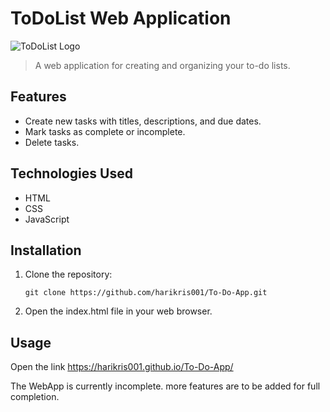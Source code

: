 # ToDoList Web Application

![ToDoList Logo]([https://www.google.com/url?sa=i&url=https%3A%2F%2Fwww.shutterstock.com%2Fsearch%2Fdo-list-logo&psig=AOvVaw3z3jz4cq-VjB9A5HokZB45&ust=1685891084068000&source=images&cd=vfe&ved=0CBEQjRxqFwoTCKi0veuvp_8CFQAAAAAdAAAAABAE])

> A web application for creating and organizing your to-do lists.

## Features

- Create new tasks with titles, descriptions, and due dates.
- Mark tasks as complete or incomplete.
- Delete tasks.

## Technologies Used

- HTML
- CSS
- JavaScript

## Installation

1. Clone the repository:

   ```
   git clone https://github.com/harikris001/To-Do-App.git
   ```

2. Open the index.html file in your web browser.

## Usage

Open the link https://harikris001.github.io/To-Do-App/


The WebApp is currently incomplete. more features are to be added for full completion.
